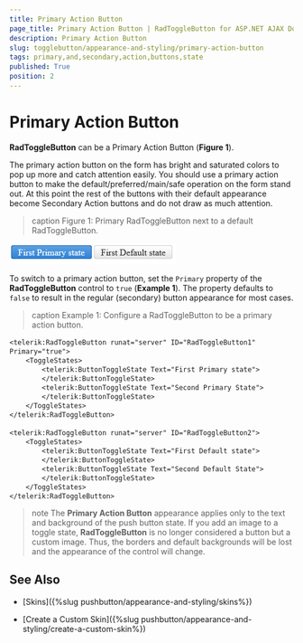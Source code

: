 ```yaml
---
title: Primary Action Button
page_title: Primary Action Button | RadToggleButton for ASP.NET AJAX Documentation
description: Primary Action Button
slug: togglebutton/appearance-and-styling/primary-action-button
tags: primary,and,secondary,action,buttons,state
published: True
position: 2
---
```


# Primary Action Button

**RadToggleButton** can be a Primary Action Button (**Figure 1**).

The primary action button on the form has bright and saturated colors to pop up more and catch attention easily. You should use a primary action button to make the default/preferred/main/safe operation on the form stand out. At this point the rest of the buttons with their default appearance become Secondary Action buttons and do not draw as much attention.

>caption Figure 1: Primary RadToggleButton next to a default RadToggleButton.

![Primary action button overview](images/primary-action-button-toggle-button.png)

To switch to a primary action button, set the `Primary` property of the **RadToggleButton** control to `true` (**Example 1**). The property defaults to `false` to result in the regular (secondary) button appearance for most cases.

>caption Example 1: Configure a RadToggleButton to be a primary action button.

````ASP.NET
<telerik:RadToggleButton runat="server" ID="RadToggleButton1" Primary="true">
	<ToggleStates>
		<telerik:ButtonToggleState Text="First Primary state">
		</telerik:ButtonToggleState>
		<telerik:ButtonToggleState Text="Second Primary State">
		</telerik:ButtonToggleState>
	</ToggleStates>
</telerik:RadToggleButton>

<telerik:RadToggleButton runat="server" ID="RadToggleButton2">
	<ToggleStates>
		<telerik:ButtonToggleState Text="First Default state">
		</telerik:ButtonToggleState>
		<telerik:ButtonToggleState Text="Second Default State">
		</telerik:ButtonToggleState>
	</ToggleStates>
</telerik:RadToggleButton>
````

>note The **Primary Action Button** appearance applies only to the text and background of the push button state. If you add an image to a toggle state, **RadToggleButton** is no longer considered a button but a custom image. Thus, the borders and default backgrounds will be lost and the appearance of the control will change.


## See Also

 * [Skins]({%slug pushbutton/appearance-and-styling/skins%})

 * [Create a Custom Skin]({%slug pushbutton/appearance-and-styling/create-a-custom-skin%})
